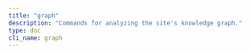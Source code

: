 ```yaml
---
title: "graph"
description: "Commands for analyzing the site's knowledge graph."
type: doc
cli_name: graph
---
```

